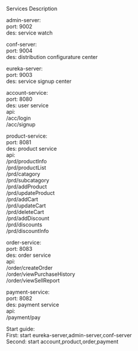 
Services Description

admin-server:  
   port: 9002  
   des:  service watch  
  
  
conf-server:  
   port: 9004  
   des:  distribution configurature center  
   
  
eureka-server:  
   port: 9003  
   des:  service signup center  
   
  
account-service:  
   port: 8080  
   des:  user service  
   api:  
         /acc/login  
         /acc/signup  
         
  
product-service:  
   port: 8081  
   des:  product service  
   api:  
         /prd/productInfo  
         /prd/productList  
         /prd/catagory  
         /prd/subcatagory  
         /prd/addProduct  
         /prd/updateProduct  
         /prd/addCart  
         /prd/updateCart  
         /prd/deleteCart  
         /prd/addDiscount  
         /prd/discounts  
         /prd/discountInfo  
         

order-service:  
   port: 8083  
   des:  order service  
   api:  
         /order/createOrder  
         /order/viewPurchaseHistory  
         /order/viewSellReport  
         
  
payment-service:  
   port: 8082  
   des:  payment service  
   api:  
         /payment/pay  
         
  
Start guide:  
First: start eureka-server,admin-server,conf-server  
Second: start account,product,order,payment  


